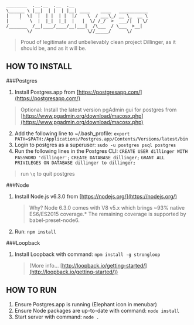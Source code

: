     ________  .__.__  .__  .__                             
    \______ \ |__|  | |  | |__| ____    ____   ___________ 
    |    |  \|  |  | |  | |  |/    \  / ___\_/ __ \_  __ \
    |    `   \  |  |_|  |_|  |   |  \/ /_/  >  ___/|  | \/
    /_______  /__|____/____/__|___|  /\___  / \___  >__|   
            \/                     \//_____/      \/       

> Proud of legitimate and unbelievably clean project Dillinger, as it should be, and as it will be.

HOW TO INSTALL
------------

###Postgres
 1. Install Postgres.app from [https://postgresapp.com/](https://postgresapp.com/)
>Optional: Install the latest version pgAdmin gui for postgres from
 [https://www.pgadmin.org/download/macosx.php](https://www.pgadmin.org/download/macosx.php)
 
 2. Add the following line to ~/.bash_profile:
 `export PATH=$PATH:/Applications/Postgres.app/Contents/Versions/latest/bin`
 3. Login to postgres as a superuser: `sudo -u postgres psql postgres`
 4. Run the following lines in the Postgres CLI:
 `CREATE USER dillinger WITH PASSWORD 'dillinger';`
 `CREATE DATABASE dillinger;`
 `GRANT ALL PRIVILEGES ON DATABASE dillinger to dillinger;` 
> run `\q` to quit postgres

###Node 
 1. Install Node.js v6.3.0 from [https://nodejs.org/](https://nodejs.org/)
 
    > Why? Node 6.3.0 comes with V8 v5.x which brings ~93% native ES6/ES2015 coverage.* The remaining coverage is supported by babel-preset-node6. 
 2. Run: `npm install`

###Loopback
 
 1. Install Loopback with command: `npm install -g strongloop`

    > (More info... [http://loopback.io/getting-started/](http://loopback.io/getting-started/))
    
HOW TO RUN
------------

 1. Ensure Postgres.app is running (Elephant icon in menubar)
 2. Ensure Node packages are up-to-date with command: `node install`
 3. Start server with command: `node .`
